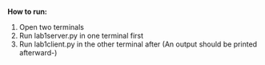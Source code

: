 **How to run:**

1. Open two terminals
2. Run lab1server.py in one terminal first
3. Run lab1client.py in the other terminal after
(An output should be printed afterward-)
